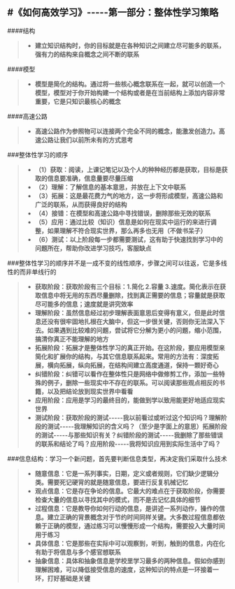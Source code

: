 #《如何高效学习》-----第一部分：整体性学习策略
---

####结构
>+ **建立知识结构时，你的目标就是在各种知识之间建立尽可能多的联系，强有力的结构来自概念之间不断的联系**

####模型
>+ **模型是简化的结构。通过将一些核心概念联系在一起，就可以创造一个模型，模型对于你开始构建一个结构或者是在当前结构上添加内容非常重要，它是只知识最核心的概念**

####高速公路
>+ **高速公路作为参照物可以连接两个完全不同的概念，能激发创造力。高速公路让我们以前所未有的方式思考**

###整体性学习的顺序
>+ **（1）获取：阅读，上课记笔记以及个人的种种经历都是获取，目标是获取的信息要准确，信息量要尽量压缩**
>+ **（2）理解：了解信息的基本意思，并放在上下文中联系**
>+ **（3）拓展：这是最花费力气的地方，这一步将形成模型，高速公路和广泛的联系，从而获得良好的结构**
>+ **（4）接错：在模型和高速公路中寻找错误，删除那些无效的联系**
>+ **（5）应用：通过比较（知识）信息是如何在现实中运行的来进行调整，如果理解不符合现实世界，那么再多也无用（不做书呆子）**
>+ **（6）测试：以上阶段每一步都需要测试，这有助于快速找到学习中的问题所在，帮助你改进学习技巧，客服缺点**

###整体性学习的顺序并不是一成不变的线性顺序，步骤之间可以往返，它是多线性的而非单线行的
>+ **获取阶段：获取阶段有三个目标：1.简化 2.容量 3.速度。简化表示在获取信息中将无用的东西尽量删除，找到真正需要的信息；容量就是获取尽可能多的信息；速度就是讲究效率**
>+ **理解阶段：虽然信息经过初步理解表面意思后变得有意义，但是此时信息还没有很牢固地扎根在大脑中，但这一步很关键，否则你无法深入下去。如果遇到比较难的问题，尝试将它分解为更小的问题，缩小范围，搞清你真正不能理解的地方**
>+ **拓展阶段：拓展才是整体性学习的真正开始。在这阶段，要应用模型来简化和扩展你的结构，与其它信息联系起来。常用的方法有：深度拓展，横向拓展，纵向拓展，在结构间建立高度通道，保持一颗好奇心**
>+ **纠错阶段：纠错可以看作在整体性只是网络中做修剪工作，添加一些特殊的例子，删除一些现实中不存在的联系。可以阅读那些观点相反的书籍，以及把结论放到现实世界中看看**
>+ **应用阶段：应用是学习的最终目的，能做到学以致用能更好地适应现实世界**
>+ **测试阶段：获取阶段的测试-----我以前看过或听过这个知识吗？理解阶段的测试-----我理解知识的含义吗？（至少是字面上的意思）拓展阶段的测试-----与那些知识有关？纠错阶段的测试-----我删除了那些错误的联系和结论了吗？应用阶段-----我将知识应用到实际生活中了吗？**

###信息结构：学习一个新问题，首先要判断信息类型，再决定我们采取什么技术
>+ **随意信息：它是一系列事实，日期，定义或者规则，它们缺少逻辑分类。需要死记硬背的就是随意信息，要进行反复机械记忆**
>+ **观点信息：它是存在争论的信息。它最大的难点在于获取阶段，你需要检查大量的信息以寻找其中的模式，而不是去记忆具体的细节**
>+ **过程信息：它是教导你如何行动的信息，是讲述一系列动作，操作的信息。建立正确的背景概念对于节约时间同样关键。大多数过程信息都依赖于正确的模型，通过练习可以慢慢形成一个结构，需要投入大量时间用于练习**
>+ **具体信息：它是那些在实际中可以观察到，听到，触到的信息，内在化有助于将信息与多个感官想联系**
>+ **抽象信息：具体和抽象信息是学校里学习最多的两种信息。假如你感到理解困难，可以降低接受信息的速度，这种知识的特点是一环接着一环，打好基础是关键**

